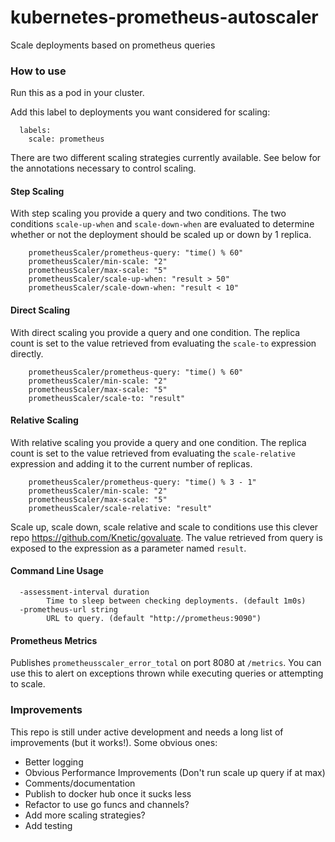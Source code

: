 # kubernetes-prometheus-autoscaler

Scale deployments based on prometheus queries

### How to use

Run this as a pod in your cluster.

Add this label to deployments you want considered for scaling:

```
  labels:
    scale: prometheus
```

There are two different scaling strategies currently available.  See below for the annotations necessary to control scaling.

#### Step Scaling

With step scaling you provide a query and two conditions.  The two conditions `scale-up-when` and `scale-down-when` are evaluated to determine whether or not the deployment should be scaled up or down by 1 replica.

```
    prometheusScaler/prometheus-query: "time() % 60"
    prometheusScaler/min-scale: "2"
    prometheusScaler/max-scale: "5"
    prometheusScaler/scale-up-when: "result > 50"
    prometheusScaler/scale-down-when: "result < 10"
```

#### Direct Scaling

With direct scaling you provide a query and one condition.  The replica count is set to the value retrieved from evaluating the `scale-to` expression directly.

```
    prometheusScaler/prometheus-query: "time() % 60"
    prometheusScaler/min-scale: "2"
    prometheusScaler/max-scale: "5"
    prometheusScaler/scale-to: "result"
```

#### Relative Scaling

With relative scaling you provide a query and one condition.  The replica count is set to the value retrieved from evaluating the `scale-relative` expression and adding it to the current number of replicas.

```
    prometheusScaler/prometheus-query: "time() % 3 - 1"
    prometheusScaler/min-scale: "2"
    prometheusScaler/max-scale: "5"
    prometheusScaler/scale-relative: "result"
```

Scale up, scale down, scale relative and scale to conditions use this clever repo https://github.com/Knetic/govaluate.  The value retrieved from query is exposed to the expression as a parameter named `result`.

#### Command Line Usage

```
  -assessment-interval duration
        Time to sleep between checking deployments. (default 1m0s)
  -prometheus-url string
        URL to query. (default "http://prometheus:9090")
```

#### Prometheus Metrics

Publishes `prometheusscaler_error_total` on port 8080 at `/metrics`.  You can use this to alert on exceptions thrown while executing queries or attempting to scale.

### Improvements

This repo is still under active development and needs a long list of improvements (but it works!).  Some obvious ones:

- Better logging
- Obvious Performance Improvements (Don't run scale up query if at max)
- Comments/documentation
- Publish to docker hub once it sucks less
- Refactor to use go funcs and channels?
- Add more scaling strategies?
- Add testing
